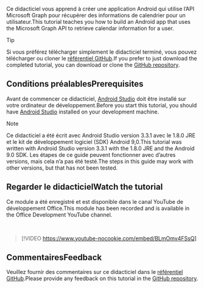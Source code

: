 <!-- markdownlint-disable MD002 MD041 -->

<span data-ttu-id="e64bf-101">Ce didacticiel vous apprend à créer une application Android qui utilise l’API Microsoft Graph pour récupérer des informations de calendrier pour un utilisateur.</span><span class="sxs-lookup"><span data-stu-id="e64bf-101">This tutorial teaches you how to build an Android app that uses the Microsoft Graph API to retrieve calendar information for a user.</span></span>

> [!TIP]
> <span data-ttu-id="e64bf-102">Si vous préférez télécharger simplement le didacticiel terminé, vous pouvez télécharger ou cloner le [référentiel GitHub](https://github.com/microsoftgraph/msgraph-training-android).</span><span class="sxs-lookup"><span data-stu-id="e64bf-102">If you prefer to just download the completed tutorial, you can download or clone the [GitHub repository](https://github.com/microsoftgraph/msgraph-training-android).</span></span>

## <a name="prerequisites"></a><span data-ttu-id="e64bf-103">Conditions préalables</span><span class="sxs-lookup"><span data-stu-id="e64bf-103">Prerequisites</span></span>

<span data-ttu-id="e64bf-104">Avant de commencer ce didacticiel, [Android Studio](https://developer.android.com/studio/) doit être installé sur votre ordinateur de développement.</span><span class="sxs-lookup"><span data-stu-id="e64bf-104">Before you start this tutorial, you should have [Android Studio](https://developer.android.com/studio/) installed on your development machine.</span></span>

> [!NOTE]
> <span data-ttu-id="e64bf-105">Ce didacticiel a été écrit avec Android Studio version 3.3.1 avec le 1.8.0 JRE et le kit de développement logiciel (SDK) Android 9,0.</span><span class="sxs-lookup"><span data-stu-id="e64bf-105">This tutorial was written with Android Studio version 3.3.1 with the 1.8.0 JRE and the Android 9.0 SDK.</span></span> <span data-ttu-id="e64bf-106">Les étapes de ce guide peuvent fonctionner avec d’autres versions, mais cela n’a pas été testé.</span><span class="sxs-lookup"><span data-stu-id="e64bf-106">The steps in this guide may work with other versions, but that has not been tested.</span></span>

## <a name="watch-the-tutorial"></a><span data-ttu-id="e64bf-107">Regarder le didacticiel</span><span class="sxs-lookup"><span data-stu-id="e64bf-107">Watch the tutorial</span></span>

<span data-ttu-id="e64bf-108">Ce module a été enregistré et est disponible dans le canal YouTube de développement Office.</span><span class="sxs-lookup"><span data-stu-id="e64bf-108">This module has been recorded and is available in the Office Development YouTube channel.</span></span>

<!-- markdownlint-disable MD033 MD034 -->
<br/>

> [!VIDEO https://www.youtube-nocookie.com/embed/BLmOmv4FSsQ]
<!-- markdownlint-enable MD033 MD034 -->

## <a name="feedback"></a><span data-ttu-id="e64bf-109">Commentaires</span><span class="sxs-lookup"><span data-stu-id="e64bf-109">Feedback</span></span>

<span data-ttu-id="e64bf-110">Veuillez fournir des commentaires sur ce didacticiel dans le [référentiel GitHub](https://github.com/microsoftgraph/msgraph-training-android).</span><span class="sxs-lookup"><span data-stu-id="e64bf-110">Please provide any feedback on this tutorial in the [GitHub repository](https://github.com/microsoftgraph/msgraph-training-android).</span></span>
